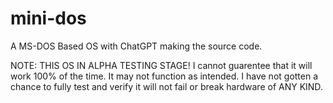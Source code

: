 # mini-dos
A MS-DOS Based OS with ChatGPT making the source code.

NOTE: THIS OS IN ALPHA TESTING STAGE! I cannot guarentee that it will work 100% of the time. It may not function as intended. I have not gotten a chance to fully test and verify it will not fail or break hardware of ANY KIND.
